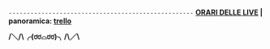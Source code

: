 <code>---------------------------------------------------</code>
<b><u>ORARI DELLE LIVE</u> | panoramica: <a href="https://trello.com/b/iKwdSGf3/sabaku">trello</a></b>

<b> /╲/\╭(ರರ⌓ರರ)╮/\╱\ </b>
